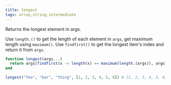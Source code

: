 ```yaml
---
title: longest
tags: array,string,intermediate
---
```


Returns the longest element in args.

Use `length.()` to get the length of each element in `args`, get maximum length using `maximum()`.
Use `findfirst()` to get the longest item's index and return it from `args`.

```jl
function longest(args...)
  return args[findfirst(x -> length(x) == maximum(length.(args)), args)]
end
```

```jl
longest("foo", "bar", "thing", [1, 2, 3, 4, 5, 6]) # [1, 2, 3, 4, 5, 6]
```

